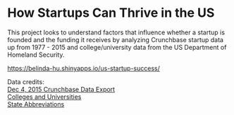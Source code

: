 # How Startups Can Thrive in the US

This project looks to understand factors that influence whether a startup is founded and the funding it receives by analyzing Crunchbase startup data up from 1977 - 2015 and college/university data from the US Department of Homeland Security.

https://belinda-hu.shinyapps.io/us-startup-success/

Data credits:<br/>
[Dec 4, 2015 Crunchbase Data Export](https://github.com/notpeter/crunchbase-data)<br/>
[Colleges and Universities](https://hifld-geoplatform.opendata.arcgis.com/datasets/colleges-and-universities/data)<br/>
[State Abbreviations](https://worldpopulationreview.com/states/state-abbreviations/)
